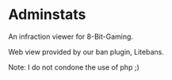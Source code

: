 # Adminstats
An infraction viewer for 8-Bit-Gaming.

Web view provided by our ban plugin, Litebans.

Note: I do not condone the use of php ;)
